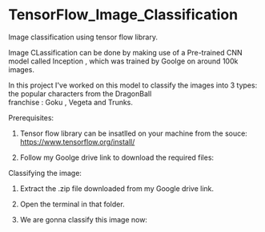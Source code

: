 # TensorFlow_Image_Classification
Image classification using tensor flow library.

Image CLassification can be done by making use of a Pre-trained CNN model called Inception , which was trained by Goolge on around 100k images.

In this project I've worked on this model to classify the images into 3 types: the popular characters from the DragonBall  
franchise : Goku , Vegeta and Trunks.

Prerequisites:

1) Tensor flow library can be insatlled on your machine from the souce: https://www.tensorflow.org/install/

2) Follow my Goolge drive link to download the required files: 

Classifying the image:

1) Extract the .zip file downloaded from my Google drive link.

2) Open the terminal in that folder.

3) We are gonna classify this image now:
  
  


